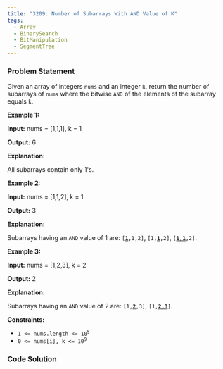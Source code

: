 ```yaml
---
title: "3209: Number of Subarrays With AND Value of K"
tags:
  - Array
  - BinarySearch
  - BitManipulation
  - SegmentTree
---
```

### Problem Statement

<p>Given an array of integers <code>nums</code> and an integer <code>k</code>, return the number of <span data-keyword="subarray-nonempty">subarrays</span> of <code>nums</code> where the bitwise <code>AND</code> of the elements of the subarray equals <code>k</code>.</p>


<p><strong class="example">Example 1:</strong></p>

<div class="example-block">
<p><strong>Input:</strong> <span class="example-io">nums = [1,1,1], k = 1</span></p>

<p><strong>Output:</strong> <span class="example-io">6</span></p>

<p><strong>Explanation:</strong></p>

<p>All subarrays contain only 1&#39;s.</p>
</div>

<p><strong class="example">Example 2:</strong></p>

<div class="example-block">
<p><strong>Input:</strong> <span class="example-io">nums = [1,1,2], k = 1</span></p>

<p><strong>Output:</strong> <span class="example-io">3</span></p>

<p><strong>Explanation:</strong></p>

<p>Subarrays having an <code>AND</code> value of 1 are: <code>[<u><strong>1</strong></u>,1,2]</code>, <code>[1,<u><strong>1</strong></u>,2]</code>, <code>[<u><strong>1,1</strong></u>,2]</code>.</p>
</div>

<p><strong class="example">Example 3:</strong></p>

<div class="example-block">
<p><strong>Input:</strong> <span class="example-io">nums = [1,2,3], k = 2</span></p>

<p><strong>Output:</strong> <span class="example-io">2</span></p>

<p><strong>Explanation:</strong></p>

<p>Subarrays having an <code>AND</code> value of 2 are: <code>[1,<b><u>2</u></b>,3]</code>, <code>[1,<u><strong>2,3</strong></u>]</code>.</p>
</div>


<p><strong>Constraints:</strong></p>

<ul>
	<li><code>1 &lt;= nums.length &lt;= 10<sup>5</sup></code></li>
	<li><code>0 &lt;= nums[i], k &lt;= 10<sup>9</sup></code></li>
</ul>


### Code Solution

```python

```
